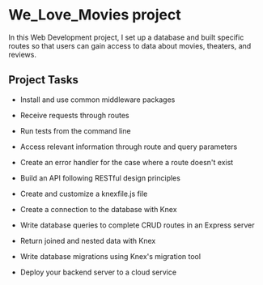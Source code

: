 # We_Love_Movies project

In this Web Development project, I set up a database and built specific routes so that 
users can gain access to data about movies, theaters, and reviews.

## Project Tasks

- Install and use common middleware packages

- Receive requests through routes

- Run tests from the command line

- Access relevant information through route and query parameters

- Create an error handler for the case where a route doesn't exist

- Build an API following RESTful design principles

- Create and customize a knexfile.js file

- Create a connection to the database with Knex

- Write database queries to complete CRUD routes in an Express server

- Return joined and nested data with Knex

- Write database migrations using Knex's migration tool

- Deploy your backend server to a cloud service 